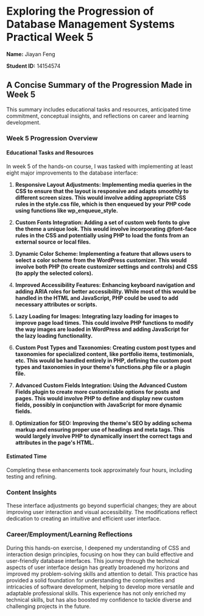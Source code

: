 # Exploring the Progression of Database Management Systems Practical Week 5
**Name:** Jiayan Feng

**Student ID:** 14154574

## A Concise Summary of the Progression Made in Week 5
This summary includes educational tasks and resources, anticipated time commitment, conceptual insights, and reflections on career and learning development.

### Week 5 Progression Overview
#### Educational Tasks and Resources
In week 5 of the hands-on course, I was tasked with implementing at least eight major improvements to the database interface:

1. **Responsive Layout Adjustments: Implementing media queries in the CSS to ensure that the layout is responsive and adapts smoothly to different screen sizes. This would involve adding appropriate CSS rules in the style.css file, which is then enqueued by your PHP code using functions like wp_enqueue_style.**  

2. **Custom Fonts Integration: Adding a set of custom web fonts to give the theme a unique look. This would involve incorporating @font-face rules in the CSS and potentially using PHP to load the fonts from an external source or local files.**  

3. **Dynamic Color Scheme: Implementing a feature that allows users to select a color scheme from the WordPress customizer. This would involve both PHP (to create customizer settings and controls) and CSS (to apply the selected colors).**  

4. **Improved Accessibility Features: Enhancing keyboard navigation and adding ARIA roles for better accessibility. While most of this would be handled in the HTML and JavaScript, PHP could be used to add necessary attributes or scripts.**  

5. **Lazy Loading for Images: Integrating lazy loading for images to improve page load times. This could involve PHP functions to modify the way images are loaded in WordPress and adding JavaScript for the lazy loading functionality.**  

6. **Custom Post Types and Taxonomies: Creating custom post types and taxonomies for specialized content, like portfolio items, testimonials, etc. This would be handled entirely in PHP, defining the custom post types and taxonomies in your theme's functions.php file or a plugin file.**

7. **Advanced Custom Fields Integration: Using the Advanced Custom Fields plugin to create more customizable options for posts and pages. This would involve PHP to define and display new custom fields, possibly in conjunction with JavaScript for more dynamic fields.**

8. **Optimization for SEO: Improving the theme's SEO by adding schema markup and ensuring proper use of headings and meta tags. This would largely involve PHP to dynamically insert the correct tags and attributes in the page's HTML.**
   
#### Estimated Time
Completing these enhancements took approximately four hours, including testing and refining.

### Content Insights
These interface adjustments go beyond superficial changes; they are about improving user interaction and visual accessibility. The modifications reflect dedication to creating an intuitive and efficient user interface.

### Career/Employment/Learning Reflections
During this hands-on exercise, I deepened my understanding of CSS and interaction design principles, focusing on how they can build effective and user-friendly database interfaces. This journey through the technical aspects of user interface design has greatly broadened my horizons and improved my problem-solving skills and attention to detail. This practice has provided a solid foundation for understanding the complexities and intricacies of software development, helping to develop more versatile and adaptable professional skills. This experience has not only enriched my technical skills, but has also boosted my confidence to tackle diverse and challenging projects in the future.
